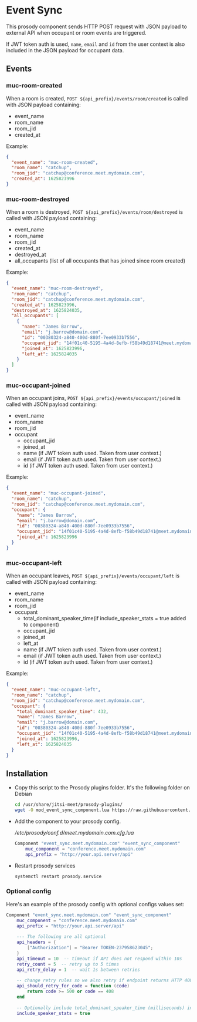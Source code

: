 # Event Sync

This prosody component sends HTTP POST request with JSON payload to external API when occupant or room events are
triggered.

If JWT token auth is used, `name`, `email` and `id` from the user context is also included in the JSON
payload for occupant data.

## Events

### muc-room-created

When a room is created, `POST ${api_prefix}/events/room/created` is called with JSON payload containing:

* event_name
* room_name
* room_jid
* created_at

Example:

```json
{
  "event_name": "muc-room-created",
  "room_name": "catchup",
  "room_jid": "catchup@conference.meet.mydomain.com",
  "created_at": 1625823996
}
```

### muc-room-destroyed

When a room is destroyed, `POST ${api_prefix}/events/room/destroyed` is called with JSON payload containing:

* event_name
* room_name
* room_jid
* created_at
* destroyed_at
* all_occupants (list of all occupants that has joined since room created)

Example:

```json
{
  "event_name": "muc-room-destroyed",
  "room_name": "catchup",
  "room_jid": "catchup@conference.meet.mydomain.com",
  "created_at": 1625823996,
  "destroyed_at": 1625824035,
  "all_occupants": [
    {
      "name": "James Barrow",
      "email": "j.barrow@domain.com",
      "id": "00380324-a840-400d-880f-7ee0933b7556",
      "occupant_jid": "14f01c40-5195-4a4d-8efb-f58b49d18741@meet.mydomain.com/OWhl8jSh",
      "joined_at": 1625823996,
      "left_at": 1625824035
    }
  ]
}
```

### muc-occupant-joined

When an occupant joins, `POST ${api_prefix}/events/occupant/joined` is called with JSON payload containing:

* event_name
* room_name
* room_jid
* occupant
    * occupant_jid
    * joined_at
    * name (if JWT token auth used. Taken from user context.)
    * email (if JWT token auth used. Taken from user context.)
    * id (if JWT token auth used. Taken from user context.)

Example:

```json
{
  "event_name": "muc-occupant-joined",
  "room_name": "catchup",
  "room_jid": "catchup@conference.meet.mydomain.com",
  "occupant": {
    "name": "James Barrow",
    "email": "j.barrow@domain.com",
    "id": "00380324-a840-400d-880f-7ee0933b7556",
    "occupant_jid": "14f01c40-5195-4a4d-8efb-f58b49d18741@meet.mydomain.com/OWhl8jSh",
    "joined_at": 1625823996
  }
}
```

### muc-occupant-left

When an occupant leaves, `POST ${api_prefix}/events/occupant/left` is called with JSON payload containing:
* event_name
* room_name
* room_jid
* occupant
    * total_dominant_speaker_time(if include_speaker_stats = true added to component)
    * occupant_jid
    * joined_at
    * left_at
    * name (if JWT token auth used. Taken from user context.)
    * email (if JWT token auth used. Taken from user context.)
    * id (if JWT token auth used. Taken from user context.)

Example:

```json
{
  "event_name": "muc-occupant-left",
  "room_name": "catchup",
  "room_jid": "catchup@conference.meet.mydomain.com",
  "occupant": {
    "total_dominant_speaker_time": 432,
    "name": "James Barrow",
    "email": "j.barrow@domain.com",
    "id": "00380324-a840-400d-880f-7ee0933b7556",
    "occupant_jid": "14f01c40-5195-4a4d-8efb-f58b49d18741@meet.mydomain.com/OWhl8jSh",
    "joined_at": 1625823996,
    "left_at": 1625824035
  }
}
```

## Installation

- Copy this script to the Prosody plugins folder. It's the following folder on
  Debian

  ```bash
  cd /usr/share/jitsi-meet/prosody-plugins/
  wget -O mod_event_sync_component.lua https://raw.githubusercontent.com/jitsi-contrib/prosody-plugins/main/event_sync/mod_event_sync_component.lua
  ```

- Add the component to your prosody config.

  _/etc/prosody/conf.d/meet.mydomain.com.cfg.lua_

  ```lua
  Component "event_sync.meet.mydomain.com" "event_sync_component"
      muc_component = "conference.meet.mydomain.com"
      api_prefix = "http://your.api.server/api"
  ```

- Restart prosody services

  ```bash
  systemctl restart prosody.service
  ```

### Optional config

Here's an example of the prosody config with optional configs values set:

```lua
Component "event_sync.meet.mydomain.com" "event_sync_component"
    muc_component = "conference.meet.mydomain.com"
    api_prefix = "http://your.api.server/api"
    
    --- The following are all optional
    api_headers = {
        ["Authorization"] = "Bearer TOKEN-237958623045";
    }
    api_timeout = 10  -- timeout if API does not respond within 10s
    retry_count = 5  -- retry up to 5 times
    api_retry_delay = 1  -- wait 1s between retries
    
    -- change retry rules so we also retry if endpoint returns HTTP 408
    api_should_retry_for_code = function (code)
        return code >= 500 or code == 408
    end
    
    -- Optionally include total_dominant_speaker_time (milliseconds) in payload for occupant-left and room-destroyed
    include_speaker_stats = true
```